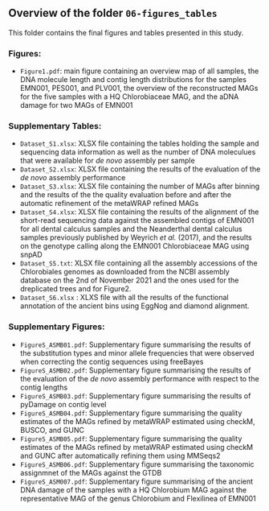 ## Overview of the folder `06-figures_tables`

This folder contains the final figures and tables presented in this study.

### Figures:

- `Figure1.pdf`: main figure containing an overview map of all samples, the DNA molecule length and
  contig length distributions for the samples EMN001, PES001, and PLV001, the overview of the
  reconstructed MAGs for the five samples with a HQ Chlorobiaceae MAG, and the aDNA damage for two
  MAGs of EMN001

### Supplementary Tables:

- `Dataset_S1.xlsx`: XLSX file containing the tables holding the sample and sequencing data
  information as well as the number of DNA moleculues that were available for *de novo* assembly per
  sample
- `Dataset_S2.xlsx`: XLSX file containing the results of the evaluation of the *de novo* assembly
  performance
- `Dataset_S3.xlsx`: XLSX file containing the number of MAGs after binning and the results of the
  the quality evaluation before and after the automatic refinement of the metaWRAP refined MAGs
- `Dataset_S4.xlsx`: XLSX file containing the results of the alignment of the short-read sequencing
  data against the assembled contigs of EMN001 for all dental calculus samples and the Neanderthal
  dental calculus samples previously published by Weyrich *et al.* (2017), and the results on the
  genotype calling along the EMN001 Chlorobiaceae MAG using snpAD
- `Dataset_S5.txt`: XLSX file containing all the assembly accessions of the Chlorobiales genomes 
  as downloaded from the NCBI assembly database on the 2nd of November 2021 and the ones used
  for the dreplicated trees and for Figure2.
- `Dataset_S6.xlsx` : XLXS file with all the results of the functional annotation of the ancient 
  bins using EggNog and diamond alignment.

### Supplementary Figures:

- `FigureS_ASMB01.pdf`: Supplementary figure summarising the results of the substitution types and
  minor allele frequencies that were observed when correcting the contig sequences using freeBayes
- `FigureS_ASMB02.pdf`: Supplementary figure summarising the results of the evaluation of the *de
  novo* assembly performance with respect to the contig lengths
- `FigureS_ASMB03.pdf`: Supplementary figure summarising the results of pyDamage on contig level
- `FigureS_ASMB04.pdf`: Supplementary figure summarising the quality estimates of the MAGs refined
  by metaWRAP estimated using checkM, BUSCO, and GUNC
- `FigureS_ASMB05.pdf`: Supplementary figure summarising the quality estimates of the MAGs refined
  by metaWRAP estimated using checkM and GUNC after automatically refining them using MMSeqs2
- `FigureS_ASMB06.pdf`: Supplementary figure summarising the taxonomic assignmnet of the MAGs
  against the GTDB
- `FigureS_ASM007.pdf`: Supplementary figure summarising of the ancient DNA damage of the samples
  with a HQ Chlorobium MAG against the representative MAG of the genus Chlorobium and Flexilinea of
  EMN001
